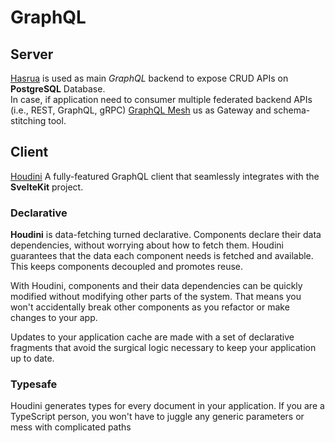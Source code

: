 # GraphQL

## Server

[Hasrua](https://hasura.io/) is used as main _GraphQL_ backend to expose CRUD APIs on **PostgreSQL** Database.  
In case, if application need to consumer multiple federated backend APIs (i.e., REST, GraphQL, gRPC) [GraphQL Mesh](https://the-guild.dev/graphql/mesh) us as Gateway and schema-stitching tool.

## Client

[Houdini](https://www.houdinigraphql.com/) A fully-featured GraphQL client that seamlessly integrates with the **SvelteKit** project.

### Declarative

**Houdini** is data-fetching turned declarative. Components declare their data dependencies, without worrying about how to fetch them. Houdini guarantees that the data each component needs is fetched and available. This keeps components decoupled and promotes reuse.

With Houdini, components and their data dependencies can be quickly modified without modifying other parts of the system. That means you won't accidentally break other components as you refactor or make changes to your app.

Updates to your application cache are made with a set of declarative fragments that avoid the surgical logic necessary to keep your application up to date.

### Typesafe

Houdini generates types for every document in your application. If you are a TypeScript person, you won't have to juggle any generic parameters or mess with complicated paths

